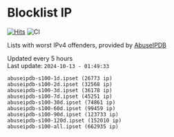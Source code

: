 # Blocklist IP

[![Hits](https://hits.seeyoufarm.com/api/count/incr/badge.svg?url=https%3A%2F%2Fgithub.com%2Fborestad%2Fblocklist-ip%2F&count_bg=%2379C83D&title_bg=%23555555&icon=&icon_color=%23E7E7E7&title=hits&edge_flat=false)](https://hits.seeyoufarm.com)  ![CI](https://img.shields.io/github/workflow/status/borestad/blocklist-ip/CI?style=flat-square)

Lists with worst IPv4 offenders, provided by [AbuseIPDB](https://www.abuseipdb.com/)

<!-- FOOTER-PLACEHOLDER -->
Updated every 5 hours<br>
Last update: `2024-10-13 - 01:49:33`
```
abuseipdb-s100-1d.ipset (26773 ip)
abuseipdb-s100-2d.ipset (32568 ip)
abuseipdb-s100-3d.ipset (36178 ip)
abuseipdb-s100-7d.ipset (45251 ip)
abuseipdb-s100-30d.ipset (74861 ip)
abuseipdb-s100-60d.ipset (99459 ip)
abuseipdb-s100-90d.ipset (123733 ip)
abuseipdb-s100-120d.ipset (152010 ip)
abuseipdb-s100-all.ipset (662935 ip)
```
